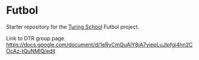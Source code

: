 # Futbol

Starter repository for the [Turing School](https://turing.io/) Futbol project.


Link to DTR group page https://docs.google.com/document/d/1eRyCmQuAlY8jA7yiepLuJlpfgi4hn2COcAz-tQuNMlQ/edit
